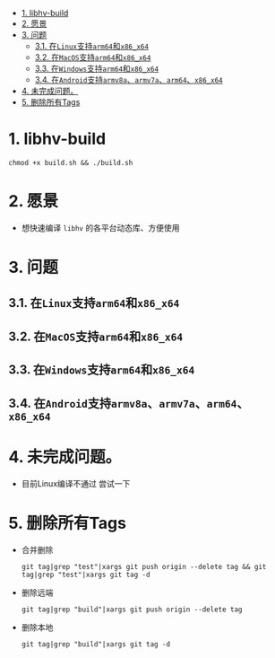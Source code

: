 
<!-- TOC -->

- [1. libhv-build](#1-libhv-build)
- [2. 愿景](#2-愿景)
- [3. 问题](#3-问题)
    - [3.1. 在`Linux`支持`arm64`和`x86_x64`](#31-在linux支持arm64和x86_x64)
    - [3.2. 在`MacOS`支持`arm64`和`x86_x64`](#32-在macos支持arm64和x86_x64)
    - [3.3. 在`Windows`支持`arm64`和`x86_x64`](#33-在windows支持arm64和x86_x64)
    - [3.4. 在`Android`支持`armv8a`、`armv7a`、`arm64`、`x86_x64`](#34-在android支持armv8aarmv7aarm64x86_x64)
- [4. 未完成问题。](#4-未完成问题)
- [5. 删除所有Tags](#5-删除所有tags)

<!-- /TOC -->

# 1. libhv-build
```
chmod +x build.sh && ./build.sh
```
# 2. 愿景
* 想快速编译 `libhv` 的各平台动态库、方便使用


# 3. 问题

## 3.1. 在`Linux`支持`arm64`和`x86_x64`
## 3.2. 在`MacOS`支持`arm64`和`x86_x64`
## 3.3. 在`Windows`支持`arm64`和`x86_x64`
## 3.4. 在`Android`支持`armv8a`、`armv7a`、`arm64`、`x86_x64`


# 4. 未完成问题。
* 目前Linux编译不通过
尝试一下

# 5. 删除所有Tags
*   合并删除
    ```
    git tag|grep "test"|xargs git push origin --delete tag && git tag|grep "test"|xargs git tag -d 
    ```

*   删除远端
    ```
    git tag|grep "build"|xargs git push origin --delete tag
    ```

*   删除本地
    ```
    git tag|grep "build"|xargs git tag -d 
    ```
